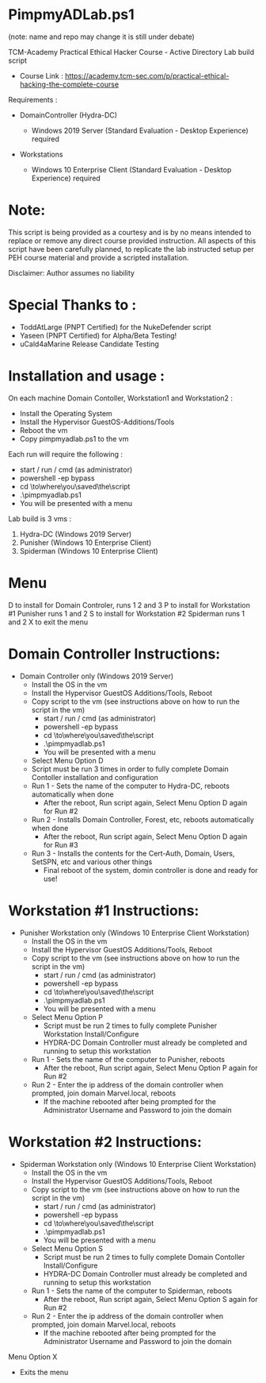 # PimpmyADLab.ps1 
  (note: name and repo may change it is still under debate)

TCM-Academy Practical Ethical Hacker Course - Active Directory Lab build script
- Course Link : https://academy.tcm-sec.com/p/practical-ethical-hacking-the-complete-course

Requirements : 
- DomainController (Hydra-DC)
    - Windows 2019 Server (Standard Evaluation - Desktop Experience) required
 
- Workstations
    - Windows 10 Enterprise Client (Standard Evaluation - Desktop Experience) required

# Note: 
 This script is being provided as a courtesy and is by no means intended to replace 
 or remove any direct course provided instruction. All aspects of this script have 
 been carefully planned, to replicate the lab instructed setup per PEH course material
 and provide a scripted installation.

 Disclaimer: Author assumes no liability
 
# Special Thanks to :
  - ToddAtLarge (PNPT Certified) for the NukeDefender script 
  - Yaseen (PNPT Certified) for Alpha/Beta Testing!
  - uCald4aMarine Release Candidate Testing

# Installation and usage : 
 On each machine Domain Contoller, Workstation1 and Workstation2 : 
 - Install the Operating System
 - Install the Hypervisor GuestOS-Additions/Tools
 - Reboot the vm
 - Copy pimpmyadlab.ps1 to the vm
  
Each run will require the following :
- start / run / cmd (as administrator)
- powershell -ep bypass 
- cd \to\where\you\saved\the\script
- .\pimpmyadlab.ps1
- You will be presented with a menu

 Lab build is 3 vms :
 1. Hydra-DC  (Windows 2019 Server) 
 2. Punisher  (Windows 10 Enterprise Client)
 3. Spiderman (Windows 10 Enterprise Client)

 # Menu 
  D  to install for Domain Controler, runs 1 2 and 3 
  P  to install for Workstation #1 Punisher runs 1 and 2 
  S  to install for Workstation #2 Spiderman runs 1 and 2 
  X  to exit the menu 

# Domain Controller Instructions: 

- Domain Controller only (Windows 2019 Server)
  - Install the OS in the vm 
  - Install the Hypervisor GuestOS Additions/Tools, Reboot
  - Copy script to the vm (see instructions above on how to run the script in the vm)
    - start / run / cmd (as administrator)
    - powershell -ep bypass
    - cd \to\where\you\saved\the\script
    - .\pimpmyadlab.ps1
    - You will be presented with a menu
   - Select Menu Option D 
   - Script must be run 3 times in order to fully complete Domain Contoller installation and configuration
    - Run 1 - Sets the name of the computer to Hydra-DC, reboots automatically when done
      - After the reboot, Run script again, Select Menu Option D again for Run #2 
    - Run 2 - Installs Domain Controller, Forest, etc, reboots automatically when done
      - After the reboot, Run script again, Select Menu Option D again for Run #3 
    - Run 3 - Installs the contents for the Cert-Auth, Domain, Users, SetSPN, etc and various other things
      - Final reboot of the system, domin controller is done and ready for use! 

# Workstation #1 Instructions: 

- Punisher Workstation only (Windows 10 Enterprise Client Workstation)
  - Install the OS in the vm 
  - Install the Hypervisor GuestOS Additions/Tools, Reboot
  - Copy script to the vm (see instructions above on how to run the script in the vm)
    - start / run / cmd (as administrator)
    - powershell -ep bypass
    - cd \to\where\you\saved\the\script
    - .\pimpmyadlab.ps1
    - You will be presented with a menu
  - Select Menu Option P 
    - Script must be run 2 times to fully complete Punisher Workstation Install/Configure
    - HYDRA-DC Domain Controller must already be completed and running to setup this workstation
  - Run 1 - Sets the name of the computer to Punisher, reboots 
    - After the reboot, Run script again, Select Menu Option P again for Run #2 
  - Run 2 - Enter the ip address of the domain controller when prompted, join domain Marvel.local, reboots
    - If the machine rebooted after being prompted for the Administrator Username and Password to join the domain 
      
# Workstation #2 Instructions: 

- Spiderman Workstation only (Windows 10 Enterprise Client Workstation)
  - Install the OS in the vm 
  - Install the Hypervisor GuestOS Additions/Tools, Reboot
  - Copy script to the vm (see instructions above on how to run the script in the vm)
    - start / run / cmd (as administrator)
    - powershell -ep bypass
    - cd \to\where\you\saved\the\script
    - .\pimpmyadlab.ps1
    - You will be presented with a menu
  - Select Menu Option S
    - Script must be run 2 times to fully complete Domain Contoller Install/Configure
    - HYDRA-DC Domain Controller must already be completed and running to setup this workstation
  - Run 1 - Sets the name of the computer to Spiderman, reboots
    - After the reboot, Run script again, Select Menu Option S again for Run #2 
  - Run 2 - Enter the ip address of the domain controller when prompted, join domain Marvel.local, reboots
    - If the machine rebooted after being prompted for the Administrator Username and Password to join the domain 

 Menu Option X  
 - Exits the menu 
